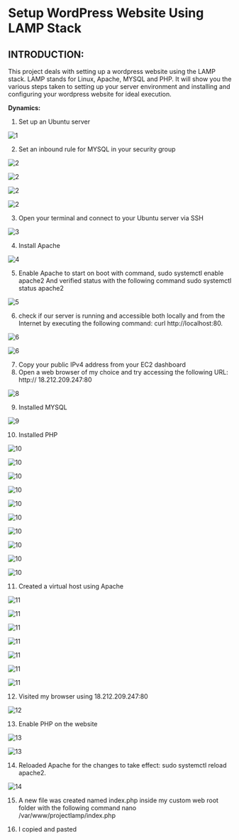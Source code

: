 # Setup WordPress Website Using LAMP Stack

## INTRODUCTION:
This project deals with setting up a wordpress website using the LAMP stack. LAMP stands for Linux, Apache, MYSQL and PHP. It will show you the various steps taken to setting up your server environment and installing and configuring your wordpress website for ideal execution.

**Dynamics:**
1.	Set up an Ubuntu server

![1](img/img1.png)


2.	Set an inbound rule for MYSQL in your security group

![2](img/img2.png)


![2](img/img3.png)


![2](img/img7.png)


![2](img/img9.png)



3.	Open your terminal and connect to your Ubuntu server via SSH


![3](img/img10.png)



4.	Install Apache


![4](img/img11.png)



5.	Enable Apache to start on boot with command, sudo systemctl enable apache2 
And verified status with the following command sudo systemctl status apache2


![5](img/img12.png)



6.	check if our server is running and accessible both locally and from the Internet by executing the following command: curl http://localhost:80.



![6](img/img13.png)



![6](img/img14.png)



7.	Copy your public IPv4 address from your EC2 dashboard
8.	Open a web browser of my choice and try accessing the following URL: http:// 18.212.209.247:80


![8](img/img15.png)



9.	Installed MYSQL


![9](img/img16.png)




10.	Installed PHP


![10](img/img17.png)


![10](img/img18.png)


![10](img/img19.png)


![10](img/img20.png)


![10](img/img21.png)


![10](img/img22.png)


![10](img/img23.png)


![10](img/img24.png)


![10](img/img25.png)


![10](img/img26.png)



11.	Created a virtual host using Apache


![11](img/img27.png)


![11](img/img29.png)


![11](img/img30.png)


![11](img/img31.png)


![11](img/img32.png)


![11](img/img33.png)


![11](img/img34.png)



12.	Visited my browser using 18.212.209.247:80


![12](img/img35.png)



13.	Enable PHP on the website


![13](img/img36.png)


![13](img/img37.png)



14.	Reloaded Apache for the changes to take effect: sudo systemctl reload apache2.


![14](img/img38.png)



15.	A new file was created named index.php inside my custom web root folder with the following command nano /var/www/projectlamp/index.php

16.	I copied and pasted
 <?php
phpinfo();

on the new file created.



![16](img/img39.png)



17.	I went back to my web browser and refreshed. PHP page appeared.


![17](img/img40.png)



18.	Installed wordpress


![18](img/img41.png)


![18](img/img42.png)


![18](img/img43.png)


![18](img/img44.png)



19.	Created a database for wordpress


![19](img/img45.png)


![19](img/img46.png)



20.	Configure wordpress


![20](img/img47.png)


![20](img/img48.png)


![20](img/img49.png)


![20](img/img50.png)


![20](img/img51.png)


![20](img/img52.png)


![20](img/img53.png)


![20](img/img54.png)



21.	Create an A record


![21](img/img55.png)


![21](img/img56.png)


![21](img/img57%20(3).png)


![21](img/img57.png)


![21](img/img58.png)


![21](img/img60.png)


![21](img/img61.png)



22.	Installed cerbot and requested for SSL/TLS certificate.


![22](img/img62.png)


23. visited ovodom.store


![23](img/img63.png)



24. log in to wordpress with my username and password


![24](img/img64.png)

